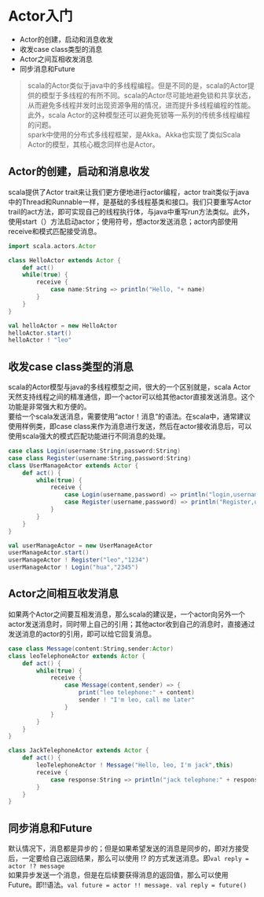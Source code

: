 # Actor入门
* Actor的创建，启动和消息收发
* 收发case class类型的消息
* Actor之间互相收发消息
* 同步消息和Future

>scala的Actor类似于java中的多线程编程。但是不同的是，scala的Actor提供的模型于多线程的有所不同。scala的Actor尽可能地避免锁和共享状态，从而避免多线程并发时出现资源争用的情况，进而提升多线程编程的性能。此外，scala Actor的这种模型还可以避免死锁等一系列的传统多线程编程的问题。<br>spark中使用的分布式多线程框架，是Akka。Akka也实现了类似Scala Actor的模型，其核心概念同样也是Actor。

## Actor的创建，启动和消息收发
scala提供了Actor trait来让我们更方便地进行actor编程，actor trait类似于java中的Thread和Runnable一样，是基础的多线程基类和接口。我们只要重写Actor trail的act方法，即可实现自己的线程执行体，与java中重写run方法类似。此外，使用start（）方法启动actor；使用符号，想actor发送消息；actor内部使用receive和模式匹配接受消息。
```scala code 
import scala.actors.Actor

class HelloActor extends Actor {
    def act()
    while(true) {
        receive {
            case name:String => println("Hello, "+ name)
        }
    }
}

val helloActor = new HelloActor
helloActor.start()
helloActor ! "leo"
```

## 收发case class类型的消息
scala的Actor模型与java的多线程模型之间，很大的一个区别就是，scala Actor天然支持线程之间的精准通信，即一个actor可以给其他actor直接发送消息。这个功能是非常强大和方便的。<br>要给一个scala发送消息，需要使用“actor！消息“的语法。在scala中，通常建议使用样例类，即case class来作为消息进行发送，然后在actor接收消息后，可以使用scala强大的模式匹配功能进行不同消息的处理。
``` scala code 
case class Login(username:String,password:String)
case class Register(username:String,password:String)
class UserManageActor extends Actor {
    def act() {
        while(true) {
            receive {
                case Login(username,password) => println("login,username is " + username + "password is " password)
                case Register(username,password) => println("Register,username is " + username + " password is " + password)
            }
        }
    }
}

val userManageActor = new UserManageActor
userManageActor.start()
userManageActor ! Register("leo","1234")
userManageActor ! Login("hua","2345")
```

## Actor之间相互收发消息
如果两个Actor之间要互相发消息，那么scala的建议是，一个actor向另外一个actor发送消息时，同时带上自己的引用；其他actor收到自己的消息时，直接通过发送消息的actor的引用，即可以给它回复消息。
``` scala code 
case class Message(content:String,sender:Actor)
class leoTelephoneActor extends Actor {
    def act() {
        while(true) {
            receive {
                case Message(content,sender) => {
                    print("leo telephone:" + content)
                    sender ! "I'm leo, call me later"
                }
            }
        }
    }
}

class JackTelephoneActor extends Actor {
    def act() {
        leoTelephoneActor ! Message("Hello, leo, I'm jack",this)
        receive {
            case response:String => println("jack telephone:" + response)
        }
    }
}
```

## 同步消息和Future
默认情况下，消息都是异步的；但是如果希望发送的消息是同步的，即对方接受后，一定要给自己返回结果，那么可以使用 !?  的方式发送消息。即`val reply = actor !? message`<br>
如果异步发送一个消息，但是在后续要获得消息的返回值，那么可以使用Future。即!!语法。`val future = actor !! message. val reply = future()`
